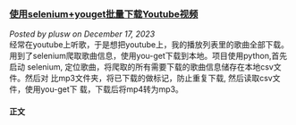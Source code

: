 ### [使用selenium+youget批量下载Youtube视频](https://example.com)
*Posted by plusw on December 17, 2023*  
    经常在youtube上听歌，于是想把youtube上，我的播放列表里的歌曲全部下载。
用到了selenium爬取歌曲信息，使用you-get下载到本地。项目使用python,首先启动
selenium, 定位歌曲，将爬取的所有需要下载的歌曲信息储存在本地csv文件。然后对
比mp3文件夹，将已下载的做标记，防止重复下载, 然后读取csv文件，使用you-get下
载，下载后将mp4转为mp3。
#### 正文


